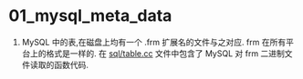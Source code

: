 # 01_mysql_meta_data

1. MySQL 中的表,在磁盘上均有一个 .frm 扩展名的文件与之对应. frm 在所有平台上的格式是一样的. 在 [sql/table.cc](../../sql/table.cc) 文件中包含了 MySQL 对 frm 二进制文件读取的函数代码.